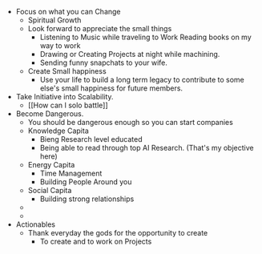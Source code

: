 - Focus on what you can Change
	- Spiritual Growth
	- Look forward to appreciate the small things
		- Listening to Music while traveling to Work Reading books on my way to work
		- Drawing or Creating Projects at night while machining.
		- Sending funny snapchats to your wife.
	- Create Small happiness
		- Use your life to build a long term legacy to contribute to some else's small happiness for future members.
- Take Initiative into Scalability.
	- [[How can I solo battle]]
- Become Dangerous.
	- You should be dangerous enough so you can start companies
	- Knowledge Capita
		- Bieng Research level educated
		- Being able to read through top AI Research. (That's my objective here)
	- Energy Capita
		- Time Management
		- Building People Around you
	- Social Capita
		- Building strong relationships
	-
	-
- Actionables
	- Thank everyday the gods for the opportunity to create
		- To create and to work on Projects